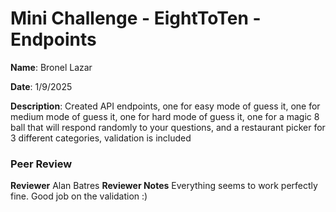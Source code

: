 #   Mini Challenge - EightToTen - Endpoints

**Name**: Bronel Lazar

**Date**: 1/9/2025

**Description**: Created API endpoints, one for easy mode of guess it, one for medium mode of guess it, one for hard mode of guess it, one for a magic 8 ball that will respond randomly to your questions, and a restaurant picker for 3 different categories, validation is included 

### Peer Review

**Reviewer** 
Alan Batres
**Reviewer Notes** 
Everything seems to work perfectly fine. Good job on the validation :)
